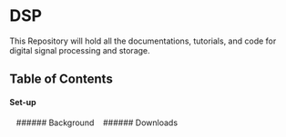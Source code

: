 # DSP 
This Repository will hold all the documentations, tutorials, and code for digital signal processing and storage.

## Table of Contents
#### Set-up
&nbsp;&nbsp; ###### Background
&nbsp;&nbsp; ###### Downloads

